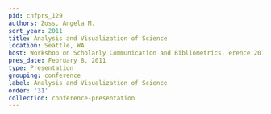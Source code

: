 ```yaml
---
pid: cnfprs_129
authors: Zoss, Angela M.
sort_year: 2011
title: Analysis and Visualization of Science
location: Seattle, WA
host: Workshop on Scholarly Communication and Bibliometrics, erence 2011
pres_date: February 8, 2011
type: Presentation
grouping: conference
label: Analysis and Visualization of Science
order: '31'
collection: conference-presentation
---
```

